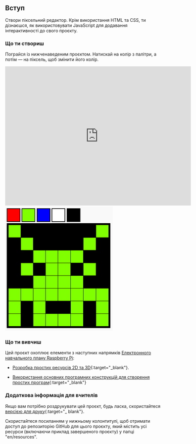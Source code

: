 ## Вступ

Створи піксельний редактор. Крім використання HTML та CSS, ти дізнаєшся, як використовувати JavaScript для додавання інтерактивності до свого проєкту.

### Що ти створиш

Пограйся із нижченаведеним проєктом. Натискай на колір з палітри, а потім — на піксель, щоб змінити його колір.

<div class="trinket">
  <iframe src="https://trinket.io/embed/html/0e102a306b?outputOnly=true&start=result" width="600" height="450" frameborder="0" marginwidth="0" marginheight="0" allowfullscreen>
  </iframe>
  <img src="images/pixel-art-final.png">
</div>

### Що ти вивчиш

Цей проєкт охоплює елементи з наступних напрямків [Електронного навчального плану Raspberry Pi](http://rpf.io/curriculum):

+ [Розробка простих ресурсів 2D та 3D](https://www.raspberrypi.org/curriculum/design/creator){:target="_blank"}.

+ [Використання основних програмних конструкцій для створення простих програм](https://www.raspberrypi.org/curriculum/programming/creator){:target="_blank"}

### Додаткова інформація для вчителів

Якщо вам потрібно роздрукувати цей проєкт, будь ласка, скористайтеся [версією для друку](https://projects.raspberrypi.org/en/projects/pixel-art/print){:target="_ blank"}.

Скористайтеся посиланням у нижньому колонтитулі, щоб отримати доступ до репозиторію GitHub для цього проєкту, який містить усі ресурси (включаючи приклад завершеного проєкту) у папці "en/resources".